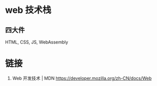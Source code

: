 # web 技术栈

## 四大件
HTML, CSS, JS, WebAssembly

# 链接
1. Web 开发技术 | MDN
https://developer.mozilla.org/zh-CN/docs/Web